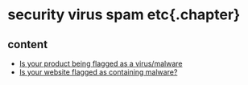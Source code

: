 ﻿
# security virus spam etc{.chapter}

## content

- [Is your product being flagged as a virus/malware](virus_total.md)
- [Is your website flagged as containing malware?](google_search_console.md)
